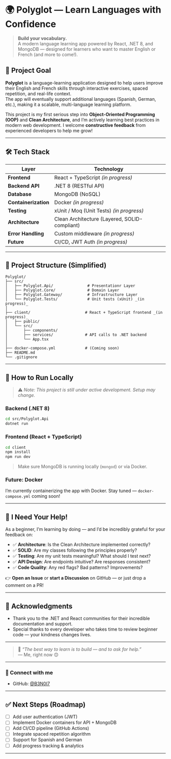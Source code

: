 # 🌍 Polyglot — Learn Languages with Confidence

> **Build your vocabulary.**  
> A modern language learning app powered by React, .NET 8, and MongoDB — designed for learners who want to master English or French (and more to come!).

## 🎯 Project Goal

**Polyglot** is a language-learning application designed to help users improve their English and French skills through interactive exercises, spaced repetition, and real-life context.  
The app will eventually support additional languages (Spanish, German, etc.), making it a scalable, multi-language learning platform.

This project is my first serious step into **Object-Oriented Programming (OOP)** and **Clean Architecture**, and I’m actively learning best practices in modern web development. I welcome **constructive feedback** from experienced developers to help me grow!

---

## 🛠️ Tech Stack

| Layer                | Technology                                    |
| -------------------- | --------------------------------------------- |
| **Frontend**         | React + TypeScript _(in progress)_            |
| **Backend API**      | .NET 8 (RESTful API)                          |
| **Database**         | MongoDB (NoSQL)                               |
| **Containerization** | Docker _(in progress)_                        |
| **Testing**          | xUnit / Moq (Unit Tests) _(in progress)_      |
| **Architecture**     | Clean Architecture (Layered, SOLID-compliant) |
| **Error Handling**   | Custom middleware _(in progress)_             |
| **Future**           | CI/CD, JWT Auth _(in progress)_               |

---

## 📁 Project Structure (Simplified)

```
Polyglot/
├── src/
│   ├── Polyglot.Api/               # Presentationr Layer
│   ├── Polyglot.Core/              # Domain Layer
│   ├── Polyglot.Gateway/           # Infrastructure Layer
│   └── Polyglot.Tests/             # Unit tests (xUnit) _(in progress)_
│
├── client/                        # React + TypeScript frontend _(in progress)_
│   ├── public/
│   └── src/
│       ├── components/
│       ├── services/              # API calls to .NET backend
│       └── App.tsx
│
├── docker-compose.yml             # (Coming soon)
├── README.md
└── .gitignore
```

---

## 🚀 How to Run Locally

> ⚠️ _Note: This project is still under active development. Setup may change._

### Backend (.NET 8)

```bash
cd src/Polyglot.Api
dotnet run
```

### Frontend (React + TypeScript)

```bash
cd client
npm install
npm run dev
```

> Make sure MongoDB is running locally (`mongod`) or via Docker.

### Future: Docker

I’m currently containerizing the app with Docker. Stay tuned — `docker-compose.yml` coming soon!

---

## 🤝 I Need Your Help!

As a beginner, I’m learning by doing — and I’d be incredibly grateful for your feedback on:

- ✅ **Architecture**: Is the Clean Architecture implemented correctly?
- ✅ **SOLID**: Are my classes following the principles properly?
- ✅ **Testing**: Are my unit tests meaningful? What should I test next?
- ✅ **API Design**: Are endpoints intuitive? Are responses consistent?
- ✅ **Code Quality**: Any red flags? Bad patterns? Improvements?

👉 **Open an Issue** or **start a Discussion** on GitHub — or just drop a comment on a PR!

---

## 🙏 Acknowledgments

- Thank you to the .NET and React communities for their incredible documentation and support.
- Special thanks to every developer who takes time to review beginner code — your kindness changes lives.

---

> 🌱 _“The best way to learn is to build — and to ask for help.”_  
> — Me, right now 😊

---

### 🔗 Connect with me

- GitHub: [@B3N0I7](https://github.com/B3N0I7)

---

## ✅ Next Steps (Roadmap)

- [ ] Add user authentication (JWT)
- [ ] Implement Docker containers for API + MongoDB
- [ ] Add CI/CD pipeline (GitHub Actions)
- [ ] Integrate spaced repetition algorithm
- [ ] Support for Spanish and German
- [ ] Add progress tracking & analytics

---
